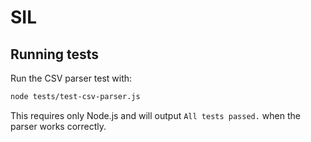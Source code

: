 # SIL

## Running tests

Run the CSV parser test with:

```bash
node tests/test-csv-parser.js
```

This requires only Node.js and will output `All tests passed.` when the parser works correctly.
